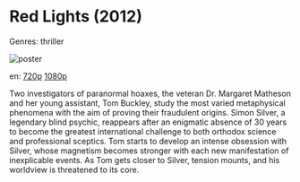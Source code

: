 # Red Lights (2012)

Genres: thriller

![poster](http://image.tmdb.org/t/p/w500/iiNGtxUhO2oDeCci7E6OF7OEASk.jpg)

en:
  [720p](magnet:?xt=urn:btih:937B2EB03819CEF305563AC98E1E528F018A5FBF&tr=udp://glotorrents.pw:6969/announce&tr=udp://tracker.opentrackr.org:1337/announce&tr=udp://torrent.gresille.org:80/announce&tr=udp://tracker.openbittorrent.com:80&tr=udp://tracker.coppersurfer.tk:6969&tr=udp://tracker.leechers-paradise.org:6969&tr=udp://p4p.arenabg.ch:1337&tr=udp://tracker.internetwarriors.net:1337)
  [1080p](magnet:?xt=urn:btih:157E90BBCBAC3F8623F1B733D945EF731E148E1B&tr=udp://glotorrents.pw:6969/announce&tr=udp://tracker.opentrackr.org:1337/announce&tr=udp://torrent.gresille.org:80/announce&tr=udp://tracker.openbittorrent.com:80&tr=udp://tracker.coppersurfer.tk:6969&tr=udp://tracker.leechers-paradise.org:6969&tr=udp://p4p.arenabg.ch:1337&tr=udp://tracker.internetwarriors.net:1337)
  


Two investigators of paranormal hoaxes, the veteran Dr. Margaret Matheson and her young assistant, Tom Buckley, study the most varied metaphysical phenomena with the aim of proving their fraudulent origins. Simon Silver, a legendary blind psychic, reappears after an enigmatic absence of 30 years to become the greatest international challenge to both orthodox science and professional sceptics. Tom starts to develop an intense obsession with Silver, whose magnetism becomes stronger with each new manifestation of inexplicable events. As Tom gets closer to Silver, tension mounts, and his worldview is threatened to its core.